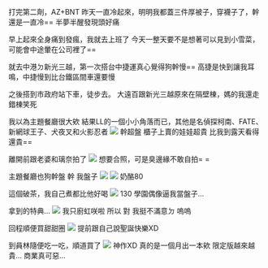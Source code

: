 打完第二劑，AZ+BNT
昨天一直冷起來，明明我都蓋三件厚被子，穿襪子了，幹還是一直冷==
半夢半醒發現頭好痛

早上起來全身痛到發瘋，我就去上班了
今天一整天要不是想著可以見到小雪菜，可能會中途暈在公司裡了==

就去中港ㄉ新光三越，第一次搭台中捷運真心覺得狗幹慢==
高捷是快到讓我耳鳴，中捷慢到比台鐵區間車還要慢

之後搭到市政府站下車，徒步去。
大遠百跟新光三越原來在隔壁棟，媽的我還走錯棟笑死

我以為主題餐廳很大欸
結果LL的一個小小角落而已，其他是名偵探柯南、FATE、新網球王子、犬夜叉和火影忍者
![](https://telegra.ph/file/4b7625dc1177ab03d3498.jpg)
幹超盤
櫃子上賣的娃娃超貴
比我到露天看得還貴==

離開前跟老婆和璃奈拍了
![](https://telegra.ph/file/3f194e34179eda3385768.jpg)
想要合照，可是臭邊緣不敢自拍= =

主題餐廳也狗幹盤
幹
我盤子
![](https://telegra.ph/file/11f9658a007bdeddbead1.jpg)
![](https://telegra.ph/file/58f8b90949258207d4377.jpg)
奶酪80

這個破茶，我自己煮都比他好喝
![](https://telegra.ph/file/9cad25114960b97a88238.jpg)
130
學園偶像逼我當盤子...

拿到的特典...
![](https://telegra.ph/file/39daf281abc4490ad7f17.jpg)
我只廚虹咲啦
所以
對
我挺不滿意ㄉ
嗚嗚

回程順便買甜甜圈
![](https://telegra.ph/file/1b6abf2da8f5c23b5b52d.jpg)
提前跟自己說聖誕快樂XD

到員林隨便吃一吃，順道買了
![](https://telegra.ph/file/68d00e96ce717c765a78b.jpg)
神作XD
真的是一個月出一本欸
限定版越來越貴...
商業真可惡...
<!-- ##{"timestamp":1639886400}## -->